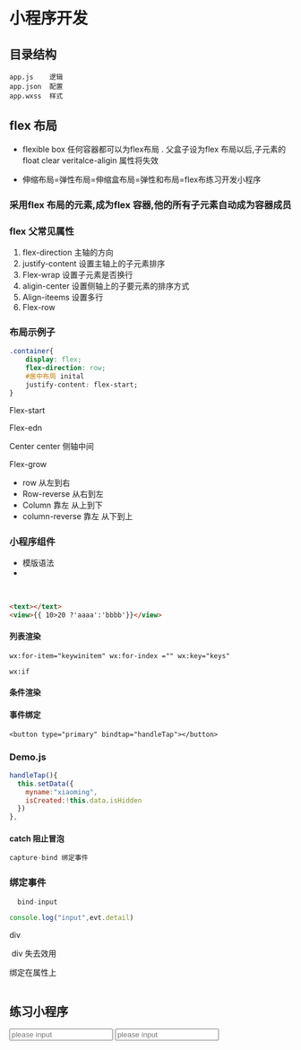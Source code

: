 # 小程序开发
## 目录结构
    app.js    逻辑
    app.json  配置
    app.wxss  样式

## flex 布局
- flexible box 任何容器都可以为flex布局
  . 父盒子设为flex 布局以后,子元素的float clear 
  veritalce-aligin 属性将失效

- 伸缩布局=弹性布局=伸缩盒布局=弹性和布局=flex布练习开发小程序

  



### 采用flex 布局的元素,成为flex 容器,他的所有子元素自动成为容器成员

### flex 父常见属性

1. flex-direction 主轴的方向
2. justify-content 设置主轴上的子元素排序
3. Flex-wrap  设置子元素是否换行
4. aligin-center  设置侧轴上的子要元素的排序方式
5. Align-iteems 设置多行
6. Flex-row

### 布局示例子

```css
.container{
    display: flex;
    flex-direction: row;
    #居中布局 inital
    justify-content: flex-start;
}
```



Flex-start

Flex-edn

Center center 侧轴中间

Flex-grow

- row 从左到右
- Row-reverse 从右到左
- Column 靠左 从上到下
- column-reverse 靠左 从下到上



### 小程序组件

- 模版语法
- 

​	  

```html
<text></text>
<view>{{ 10>20 ?'aaaa':'bbbb'}}</view>
```



#### 列表渲染

```
wx:for-item="keywinitem" wx:for-index ="" wx:key="keys"

wx:if 
```



#### 条件渲染

#### 事件绑定

```
<button type="primary" bindtap="handleTap"></button>
```

### Demo.js

```js
handleTap(){
  this.setData({
    myname:"xiaoming",
    isCreated:!this.data.isHidden
  })
},
```

#### 	catch 阻止冒泡

```js
capture-bind 绑定事件

```

### 绑定事件

````js
  bind-input

console.log("input",evt.detail)
````







div 

​	div 失去效用 

   绑定在属性上

  

```

```



## 练习小程序

<input class='input' placeholder='please input'/>
<input  class="input" placeholder="please input">